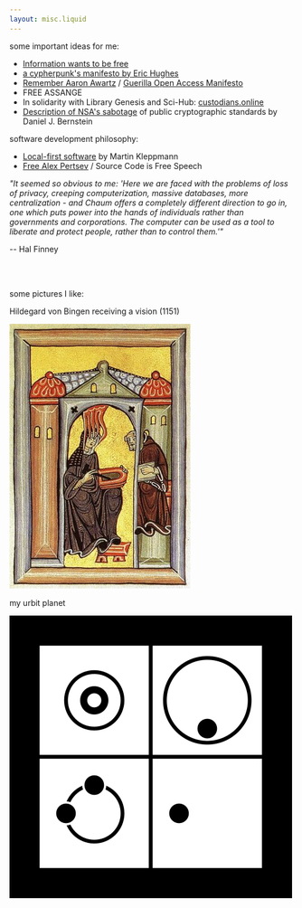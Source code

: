 ```yaml
---
layout: misc.liquid
---
```


some important ideas for me:
- [Information wants to be free](https://en.wikipedia.org/wiki/Information_wants_to_be_free)
- [a cypherpunk's manifesto by Eric Hughes](https://www.activism.net/cypherpunk/manifesto.html)
- [Remember Aaron Awartz](http://www.rememberaaronsw.com/about) / [Guerilla Open Access Manifesto](https://archive.org/details/GuerillaOpenAccessManifesto/)
- FREE ASSANGE
- In solidarity with Library Genesis and Sci-Hub: [custodians.online](https://custodians.online/)
- [Description of NSA's sabotage](https://blog.cr.yp.to/20220805-nsa.html) of public cryptographic standards by Daniel J. Bernstein

software development philosophy:
- [Local-first software](https://www.inkandswitch.com/local-first/) by Martin Kleppmann
- [Free Alex Pertsev](https://www.freealex.nl/) / Source Code is Free Speech

_"It seemed so obvious to me: 'Here we are faced with the problems of loss of privacy, creeping computerization, massive databases, more centralization - and Chaum offers a completely different direction to go in, one which puts power into the hands of individuals rather than governments and corporations. The computer can be used as a tool to liberate and protect people, rather than to control them.'"_ 

-- Hal Finney

<br><br>

some pictures I like:
<p>
Hildegard von Bingen receiving a vision (1151)
</p>
<p>
  <img src="assets/hildegard.jpg">
</p>

<p>
my urbit planet
</p>
<p>
  <img src="assets/maslen-haslut.png">
</p>
